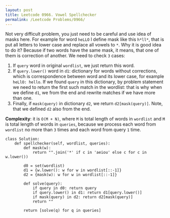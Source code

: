 ```yaml
---
layout: post
title: Leetcode 0966. Vowel Spellchecker
permalink: /Leetcode Problems/0966/
---
```


Not very difficult problem, you just need to be careful and use idea of masks here. For example for word `heLLO` I define mask like this `h*ll*`, that is put all letters to lower case and replace all vowels to `*`. Why it is good idea to do it? Because if two words have the same mask, it means, that one of them is correction of another. We need to check `3` cases:

1. If `query` word in original `wordlist`, we just return this word.
2. If `query.lower()` word in `d1`: dictionary for words without corrections, which is correspondence between word and its lower case, for example `heLlO: hello`. If we found `query` in this dictionary, by problem statement we need to return the first such match in the wordlist: that is why when we define `d1`, we from the end and rewrite matches if we have more than one.
3. Finally, if `mask(query)` in dictionary `d2`, we return `d2[mask(query)]`. Note, that we defined `d2` also from the end.

**Complexity**: it is `O(M + N)`, where `M` is total length of words in `wordlist` and `M` is total length of words in `queries`, because we process each word from `wordlist` no more than `3` times and each word from query `1` time.

```
class Solution:
    def spellchecker(self, wordlist, queries):
        def mask(w):
            return "".join('*' if c in 'aeiou' else c for c in w.lower())
        
        d0 = set(wordlist)
        d1 = {w.lower(): w for w in wordlist[::-1]}
        d2 = {mask(w): w for w in wordlist[::-1]}
        
        def solve(query):
            if query in d0: return query
            if query.lower() in d1: return d1[query.lower()]
            if mask(query) in d2: return d2[mask(query)]
            return ""
        
        return [solve(q) for q in queries]
```